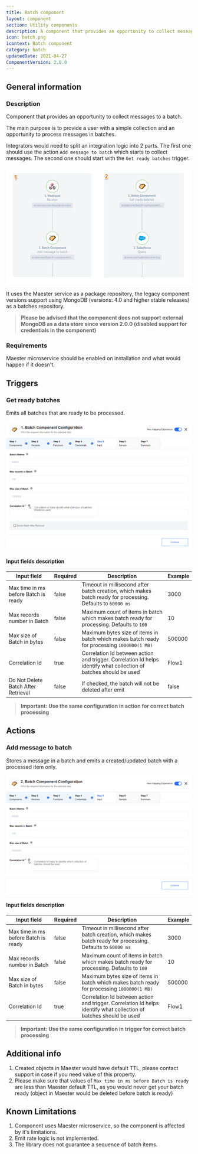 ```yaml
---
title: Batch component
layout: component
section: Utility components
description: A component that provides an opportunity to collect messages to a batch.
icon: batch.png
icontext: Batch component
category: batch
updatedDate: 2021-04-27
ComponentVersion: 2.0.0
---
```


## General information

### Description
Сomponent that provides an opportunity to collect messages to a batch.

The main purpose is to provide a user with a simple collection and an opportunity to process messages in batches.

Integrators would need to split an integration logic into 2 parts. The first one should use the action `Add message to batch` which starts to collect messages. The second one should start with the `Get ready batches` trigger.

![Flow parts](img/flow-parts.png)

It uses the Maester service as a package repository, the legacy component versions support using MongoDB (versions: 4.0 and higher stable releases) as a batches repository.

> **Please be advised that the component does not support external MongoDB as a data store since version 2.0.0 (disabled support for credentials in the component)**

### Requirements

Maester microservice should be enabled on installation and what would happen if it doesn't.

## Triggers

### Get ready batches

Emits all batches that are ready to be processed.

![Get ready batches](img/get-ready-batches.png)

#### Input fields description

|Input field|Required|Description|Example|
|-----------|--------|---------|---------|
|Max time in ms before Batch is ready|false|Timeout in millisecond after batch creation, which makes batch ready for processing. Defaults to `60000 ms`|3000|
|Max records number in Batch|false|Maximum count of items in batch which makes batch ready for processing. Defaults to `100`|10|
|Max size of Batch in bytes|false|Maximum bytes size of items in batch which makes batch ready for processing `1000000(1 MB)`|500000|
|Correlation Id|true|Correlation Id between action and trigger. Correlation Id helps identify what collection of batches should be used|Flow1|
|Do Not Delete Batch After Retrieval|false|If checked, the batch will not be deleted after emit|false|

>**Important: Use the same configuration in action for correct batch processing**

## Actions

### Add message to batch

Stores a message in a batch and emits a created/updated batch with a processed item only.

![Add message to batch](img/add-message-to-batch.png)

#### Input fields description

|Input field|Required|Description|Example|
|-----------|--------|---------|---------|
|Max time in ms before Batch is ready|false|Timeout in millisecond after batch creation, which makes batch ready for processing. Defaults to `60000 ms`|3000|
|Max records number in Batch|false|Maximum count of items in batch which makes batch ready for processing. Defaults to `100`|10|
|Max size of Batch in bytes|false|Maximum bytes size of items in batch which makes batch ready for processing `1000000(1 MB)`|500000|
|Correlation Id|true|Correlation Id between action and trigger. Correlation Id helps identify what collection of batches should be used|Flow1|

>**Important: Use the same configuration in trigger for correct batch processing**

## Additional info

1. Created objects in Maester would have default TTL, please contact support in case if you need value of this property.
2. Please make sure that values of `Max time in ms before Batch is ready` are less than Maester default TTL, as you would never get your batch ready (object in Maester would be deleted before batch is ready)

## Known Limitations

1. Component uses Maester microservice, so the component is affected by it's limitations.
2. Emit rate logic is not implemented.
3. The library does not guarantee a sequence of batch items.
